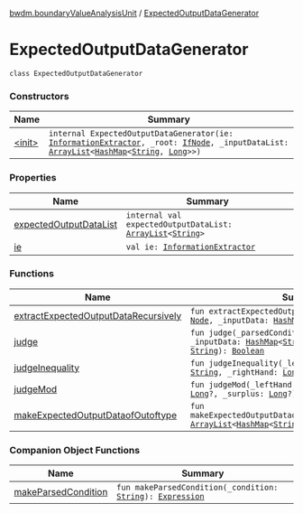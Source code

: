 [bwdm.boundaryValueAnalysisUnit](../index.md) / [ExpectedOutputDataGenerator](./index.md)

# ExpectedOutputDataGenerator

`class ExpectedOutputDataGenerator`

### Constructors

| Name | Summary |
|---|---|
| [&lt;init&gt;](-init-.md) | `internal ExpectedOutputDataGenerator(ie: `[`InformationExtractor`](../../bwdm.information-store/-information-extractor/index.md)`, _root: `[`IfNode`](../../bwdm.information-store/-if-node/index.md)`, _inputDataList: `[`ArrayList`](http://docs.oracle.com/javase/6/docs/api/java/util/ArrayList.html)`<`[`HashMap`](http://docs.oracle.com/javase/6/docs/api/java/util/HashMap.html)`<`[`String`](https://kotlinlang.org/api/latest/jvm/stdlib/kotlin/-string/index.html)`, `[`Long`](https://kotlinlang.org/api/latest/jvm/stdlib/kotlin/-long/index.html)`>>)` |

### Properties

| Name | Summary |
|---|---|
| [expectedOutputDataList](expected-output-data-list.md) | `internal val expectedOutputDataList: `[`ArrayList`](http://docs.oracle.com/javase/6/docs/api/java/util/ArrayList.html)`<`[`String`](https://kotlinlang.org/api/latest/jvm/stdlib/kotlin/-string/index.html)`>` |
| [ie](ie.md) | `val ie: `[`InformationExtractor`](../../bwdm.information-store/-information-extractor/index.md) |

### Functions

| Name | Summary |
|---|---|
| [extractExpectedOutputDataRecursively](extract-expected-output-data-recursively.md) | `fun extractExpectedOutputDataRecursively(_node: `[`Node`](../../bwdm.information-store/-node/index.md)`, _inputData: `[`HashMap`](http://docs.oracle.com/javase/6/docs/api/java/util/HashMap.html)`<`[`String`](https://kotlinlang.org/api/latest/jvm/stdlib/kotlin/-string/index.html)`, `[`Long`](https://kotlinlang.org/api/latest/jvm/stdlib/kotlin/-long/index.html)`>): `[`Unit`](https://kotlinlang.org/api/latest/jvm/stdlib/kotlin/-unit/index.html) |
| [judge](judge.md) | `fun judge(_parsedCondition: `[`Expression`](../-expression.md)`, _inputData: `[`HashMap`](http://docs.oracle.com/javase/6/docs/api/java/util/HashMap.html)`<`[`String`](https://kotlinlang.org/api/latest/jvm/stdlib/kotlin/-string/index.html)`, `[`Long`](https://kotlinlang.org/api/latest/jvm/stdlib/kotlin/-long/index.html)`>, _parameter: `[`String`](https://kotlinlang.org/api/latest/jvm/stdlib/kotlin/-string/index.html)`): `[`Boolean`](https://kotlinlang.org/api/latest/jvm/stdlib/kotlin/-boolean/index.html) |
| [judgeInequality](judge-inequality.md) | `fun judgeInequality(_leftHand: `[`Long`](https://kotlinlang.org/api/latest/jvm/stdlib/kotlin/-long/index.html)`?, _operator: `[`String`](https://kotlinlang.org/api/latest/jvm/stdlib/kotlin/-string/index.html)`, _rightHand: `[`Long`](https://kotlinlang.org/api/latest/jvm/stdlib/kotlin/-long/index.html)`?): `[`Boolean`](https://kotlinlang.org/api/latest/jvm/stdlib/kotlin/-boolean/index.html) |
| [judgeMod](judge-mod.md) | `fun judgeMod(_leftHand: `[`Long`](https://kotlinlang.org/api/latest/jvm/stdlib/kotlin/-long/index.html)`?, _rightHand: `[`Long`](https://kotlinlang.org/api/latest/jvm/stdlib/kotlin/-long/index.html)`?, _surplus: `[`Long`](https://kotlinlang.org/api/latest/jvm/stdlib/kotlin/-long/index.html)`?): `[`Boolean`](https://kotlinlang.org/api/latest/jvm/stdlib/kotlin/-boolean/index.html) |
| [makeExpectedOutputDataofOutoftype](make-expected-output-dataof-outoftype.md) | `fun makeExpectedOutputDataofOutoftype(_inputDataList: `[`ArrayList`](http://docs.oracle.com/javase/6/docs/api/java/util/ArrayList.html)`<`[`HashMap`](http://docs.oracle.com/javase/6/docs/api/java/util/HashMap.html)`<`[`String`](https://kotlinlang.org/api/latest/jvm/stdlib/kotlin/-string/index.html)`, `[`Long`](https://kotlinlang.org/api/latest/jvm/stdlib/kotlin/-long/index.html)`>>): `[`Unit`](https://kotlinlang.org/api/latest/jvm/stdlib/kotlin/-unit/index.html) |

### Companion Object Functions

| Name | Summary |
|---|---|
| [makeParsedCondition](make-parsed-condition.md) | `fun makeParsedCondition(_condition: `[`String`](https://kotlinlang.org/api/latest/jvm/stdlib/kotlin/-string/index.html)`): `[`Expression`](../-expression.md) |

